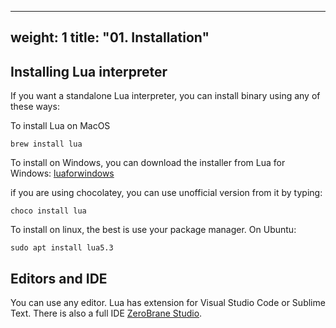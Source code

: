 
---
weight: 1
title: "01. Installation"
---

## Installing Lua interpreter
If you want a standalone Lua interpreter, you can install binary using any of these ways:

To install Lua on MacOS
```
brew install lua
```

To install on Windows, you can download the installer from Lua for Windows:
[luaforwindows](https://github.com/rjpcomputing/luaforwindows)

if you are using chocolatey, you can use unofficial version from it by typing:
```
choco install lua
```

To install on linux, the best is use your package manager.
On Ubuntu:

```
sudo apt install lua5.3
```

## Editors and IDE
You can use any editor.
Lua has extension for Visual Studio Code or Sublime Text.
There is also a full IDE [ZeroBrane Studio](https://studio.zerobrane.com/).



